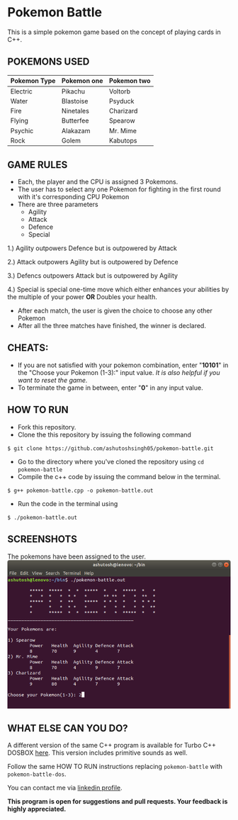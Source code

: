 # Pokemon Battle

This is a simple pokemon game based on the concept of playing cards in C++.

## POKEMONS USED

|Pokemon Type|Pokemon one|Pokemon two|
|---|---|---|
|Electric|Pikachu|Voltorb|
|Water|Blastoise|Psyduck|
|Fire|Ninetales|Charizard|
|Flying|Butterfee|Spearow|
|Psychic|Alakazam|Mr. Mime|
|Rock|Golem|Kabutops|


## GAME RULES

- Each, the player and the CPU is assigned 3 Pokemons.
- The user has to select any one Pokemon for fighting
  in the first round with it's corresponding CPU Pokemon
- There are three parameters
	* Agility
	* Attack
	* Defence
	* Special
  
1.) Agility outpowers Defence but is outpowered by Attack

2.) Attack  outpowers Agility but is outpowered by Defence

3.) Defencs outpowers Attack  but is outpowered by Agility

4.) Special is special one-time move which either enhances your abilities by the multiple of your power **OR** Doubles your health.


- After each match, the user is given the choice to choose any other Pokemon
- After all the three matches have finished, the winner is declared.

## CHEATS:
- If you are not satisfied with your pokemon combination,
	  enter "**10101**" in the "Choose your Pokemon (1-3):" input value.
	  *It is also helpful if you want to reset the game.*
- To terminate the game in between, enter "**0**" in any input value.

## HOW TO RUN
- Fork this  repository.
- Clone the this repository by issuing the following command
```
$ git clone https://github.com/ashutoshsingh05/pokemon-battle.git
```
- Go to the directory where you've cloned the repository using `cd pokemon-battle`
- Compile the c++ code by issuing the command below in the terminal.
```
$ g++ pokemon-battle.cpp -o pokemon-battle.out
```
- Run the code in the terminal using
```
$ ./pokemon-battle.out
```

## SCREENSHOTS

The pokemons have been assigned to the user.
![POKEMONS ASSIGNED](screenshot/assigned.jpg)

## WHAT ELSE CAN YOU DO?

A different version of the same C++ program is available for Turbo C++ DOSBOX [here](pokemon-battle-dos.cpp).
This version includes primitive sounds as well.

Follow the same HOW TO RUN instructions replacing `pokemon-battle` with `pokemon-battle-dos`.

You can contact me via [linkedin profile](https://www.linkedin.com/in/ashutosh-singh-a69170170/).

**This program is open for suggestions and pull requests. Your feedback is highly appreciated.**
